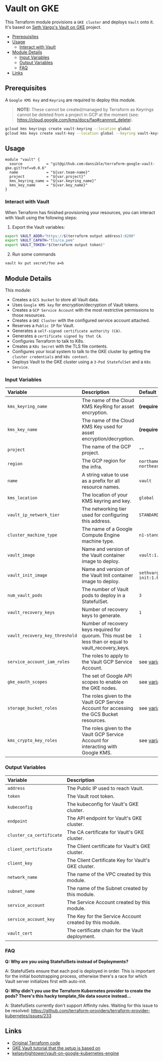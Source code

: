 # Vault on GKE

This Terraform module provisions a `GKE cluster` and deploys `Vault` onto it. It's based on [Seth Vargo's Vault on GKE](https://github.com/sethvargo/vault-on-gke) project.

- [Prerequisites](#prerequisites)
- [Usage](#usage)
  - [Interact with Vault](#interact-with-vault)
- [Module Details](#module-details)
  - [Input Variables](#input-variables)
  - [Output Variables](#output-variables)
  - [FAQ](#faq)
- [Links](#links)

## Prerequisites

A `Google KMS Key` and `Keyring` are required to deploy this module.

> **NOTE:** These cannot be created/managed by Terraform as Keyrings cannot be deleted from a project in GCP at the moment (see: https://cloud.google.com/kms/docs/faq#cannnot_delete).

```sh
gcloud kms keyrings create vault-keyring --location global
gcloud kms keys create vault-key --location global --keyring vault-keyring --purpose encryption
```

## Usage

```hcl
module "vault" {
  source           = "git@github.com:dansible/terraform-google-vault-gke.git?ref=v0.0.6"
  name             = "${var.team-name}"
  project          = "${var.project}"
  kms_keyring_name = "${var.keyring_name}"
  kms_key_name     = "${var.key_name}"
}
```

### Interact with Vault

When Terraform has finished provisioning your resources, you can interact with Vault using the following steps:

1. Export the Vault variables:

```sh
export VAULT_ADDR="https://$(terraform output address):8200"
export VAULT_CAPATH="tls/ca.pem"
export VAULT_TOKEN="$(terraform output token)"
```

2. Run some commands

```sh
vault kv put secret/foo a=b
```

## Module Details

This module:
- Creates a `GCS bucket` to store all Vault data.
- Uses `Google KMS key` for encryption/decryption of Vault tokens.
- Creates a `GCP Service Account` with the most restrictive permissions to those resources.
- Creates a `GKE Cluster` with the configured service account attached.
- Reserves a `Public IP` for Vault.
- Generates a `self-signed certificate authority (CA)`.
- Generates a `certificate signed by that CA`.
- Configures Terraform to talk to K8s.
- Creates a `K8s Secret` with the TLS file contents.
- Configures your local system to talk to the GKE cluster by getting the `cluster credentials` and `k8s context`.
- Deploys Vault to the GKE cluster using a `3-Pod StatefulSet` and a `K8s Service`.

### Input Variables

| Variable               | Description                           | Default                                                    |
| :----------------------- | :----------------------------------    | :---------------------------------------------------------- |
| `kms_keyring_name` | The name of the Cloud KMS KeyRing for asset encryption. | **(required)** |
| `kms_key_name` | The name of the Cloud KMS Key used for asset encryption/decryption. | **(required)** |
| `project` | The name of the GCP project. | `""` |
| `region` | The GCP region for the infra. | `northamerica-northeast1` |
| `name` | A string value to use as a prefix for all resource names. | `vault` |
| `kms_location` | The location of your KMS keyring and key. | `global` |
| `vault_ip_network_tier` | The networking tier used for configuring this address. | `STANDARD` |
| `cluster_machine_type` | The name of a Google Compute Engine machine type. | `n1-standard-2` |
| `vault_image` | Name and version of the Vault container image to deploy. | `vault:1.0.3` |
| `vault_init_image` | Name and version of the Vault Init container image to deploy.  | `sethvargo/vault-init:1.0.0` |
| `num_vault_pods` | The number of Vault pods to deploy in a StatefulSet. | `3` |
| `vault_recovery_keys` | Number of recovery keys to generate. | `1` |
| `vault_recovery_key_threshold` | Number of recovery keys required for quorum. This must be less than or equal to vault_recovery_keys. | `1` |
| `service_account_iam_roles` | The roles to apply to the Vault GCP Service Account. | see [variables file](./variables.tf) |
| `gke_oauth_scopes` | The set of Google API scopes to enable on the GKE nodes. | see [variables file](./variables.tf) |
| `storage_bucket_roles` | The roles given to the Vault GCP Service Account for accessing the GCS Bucket resources. | see [variables file](./variables.tf) |
| `kms_crypto_key_roles` | The roles given to the Vault GCP Service Account for interacting with Google KMS. | see [variables file](./variables.tf) |

### Output Variables

| Variable               | Description                           |
| :----------------------- | :---------------------------------- |
| `address` | The Public IP used to reach Vault. |
| `token` | The Vault root token. |
| `kubeconfig` | The kubeconfig for Vault's GKE cluster. |
| `endpoint` | The API endpoint for Vault's GKE cluster. |
| `cluster_ca_certificate` | The CA certificate for Vault's GKE cluster. |
| `client_certificate` | The Client certificate for Vault's GKE cluster. |
| `client_key` | The Client Certificate Key for Vault's GKE cluster. |
| `network_name` | The name of the VPC created by this module. |
| `subnet_name` | The name of the Subnet created by this module. |
| `service_account` | The Service Account created by this module. |
| `service_account_key` | The Key for the Service Account created by this module. |
| `vault_cert` | The certificate chain for the Vault deployment. |

### FAQ

**Q: Why are you using StatefulSets instead of Deployments?**

A: StatefulSets ensure that each pod is deployed in order. This is important for the initial bootstrapping process, otherwise there's a race for which Vault server initializes first with auto-init.

**Q: Why didn't you use the Terraform Kubernetes provider to create the pods? There's this hacky template_file data source instead...**

A: StatefulSets currently don't support Affinity rules. Waiting for this issue to be resolved: https://github.com/terraform-providers/terraform-provider-kubernetes/issues/233

## Links

- [Original Terraform code](https://github.com/sethvargo/vault-on-gke)
- [GKE Vault tutorial that the setup is based on](https://codelabs.developers.google.com/codelabs/vault-on-gke/index.html)
- [kelseyhightower/vault-on-google-kubernetes-engine](https://github.com/kelseyhightower/vault-on-google-kubernetes-engine)

